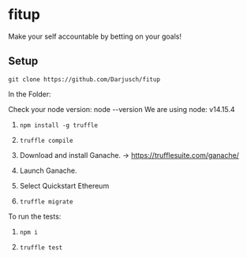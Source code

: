 # fitup

Make your self accountable by betting on your goals!

## Setup

``` git clone https://github.com/Darjusch/fitup ```

In the Folder:

Check your node version: node --version
We are using node: v14.15.4

1. ``` npm install -g truffle ```

2. ``` truffle compile ```

3. Download and install Ganache.
    -> <https://trufflesuite.com/ganache/>

4. Launch Ganache.

5. Select Quickstart Ethereum

6. ``` truffle migrate ```

To run the tests:

1. ``` npm i ```

2. ``` truffle test ```
